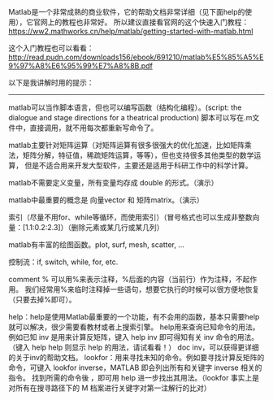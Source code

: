 Matlab是一个非常成熟的商业软件，它的帮助文档非常详细（见下面help的使用），它官网上的教程也非常好。
所以建议直接看官网的这个快速入门教程：https://ww2.mathworks.cn/help/matlab/getting-started-with-matlab.html

这个入门教程也可以看看：
http://read.pudn.com/downloads156/ebook/691210/matlab%E5%85%A5%E9%97%A8%E6%95%99%E7%A8%8B.pdf

以下是我讲解时用的提示：

------------

matlab可以当作脚本语言，但也可以编写函数（结构化编程）。(script: the dialogue and stage directions for a theatrical production)
脚本可以写在.m文件中，直接调用，就不用每次都重新写命令了。

matlab主要针对矩阵运算（对矩阵运算有很多很强大的优化加速，比如矩阵乘法，矩阵分解，特征值，稀疏矩阵运算，等等），但也支持很多其他类型的数学运算，
但是不适合用来开发大型软件，主要还是适用于科研工作中的科学计算。

matlab不需要定义变量，所有变量均存成 double 的形式。（演示）

matlab中最重要的概念是 向量vector 和 矩阵matrix。（演示）

索引（尽量不用for、while等循环，而使用索引）（冒号格式也可以生成非整数向量：[1.1:0.2:2.3]）（删除元素或某几行或某几列）

matlab有丰富的绘图函数。plot, surf, mesh, scatter, ...

控制流：if, switch, while, for, etc.

comment % 可以用%来表示注释，%后面的内容（当前行）作为注释，不起作用。
我们经常用%来临时注释掉一些语句，想要它执行的时候可以很方便地恢复（只要去掉%即可）。

help：help是使用Matlab最重要的一个功能，有不会用的函数，基本只需要help就可以解决，很少需要看教材或者上搜索引擎。
help用来查询已知命令的用法。例如已知 inv 是用来计算反矩阵，键入 help inv 即可得知有关 inv 命令的用法。
（键入 help help 则显示 help 的用法，请试看看！） 
doc inv，可以获得更详细的关于inv的帮助文档。
lookfor：用来寻找未知的命令。例如要寻找计算反矩阵的命令，可键入 lookfor inverse，MATLAB 即会列出所有和关键字 inverse 相关的指令。
找到所需的命令後 ，即可用 help 进一步找出其用法。（lookfor 事实上是对所有在搜寻路径下的 M 档案进行关键字对第一注解行的比对）
